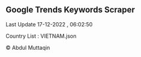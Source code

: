 

## Google Trends Keywords Scraper 
 
Last Update 17-12-2022 , 06:02:50

Country List :
VIETNAM.json



© Abdul Muttaqin 
